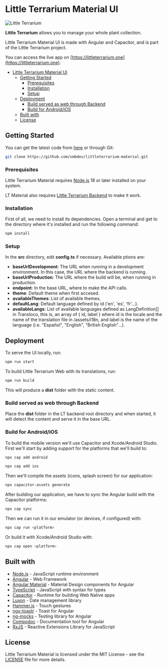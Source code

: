 # Little Terrarium Material UI

![Little Terrarium](https://littleterrarium.one/assets/oglt.png)

**Little Terrarium** allows you to manage your whole plant collection.

Little Terrarium Material UI is made with Angular and Capacitor, and is part of
the Little Terrarium project.

You can access the live app on
[https://littleterrarium.one](https://littleterrarium.one).

- [Little Terrarium Material UI](#little-terrarium-material-ui)
  - [Getting Started](#getting-started)
    - [Prerequisites](#prerequisites)
    - [Installation](#installation)
    - [Setup](#setup)
  - [Deployment](#deployment)
    - [Build served as web through Backend](#build-served-as-web-through-backend)
    - [Build for Android/iOS](#build-for-androidios)
  - [Built with](#built-with)
  - [License](#license)

## Getting Started

You can get the latest code from
[here](https://github.com/vmbdev/littleterrarium-material/archive/refs/heads/main.zip)
or through Git:

```bash
git clone https://github.com/vmbdev/littleterrarium-material.git
```

### Prerequisites

Little Terrarium Material requires [Node.js](https://nodejs.org/) 18 or later
installed on your system.

LT Material also requires
[Little Terrarium Backend](https://github.com/vmbdev/littleterrarium-backend)
to make it work.

### Installation

First of all, we need to install its dependencies. Open a terminal and get to
the directory where it's installed and run the following command:

```bash
npm install
```

### Setup

In the **src** directory, edit **config.ts** if necessary. Available ptions
are:

- **baseUrlDevelopment**: The URL when running in a development environment. In
this case, the URL where the backend is running.
- **baseUrlProduction**: The URL where the build will be, when running in
production.
- **endpoint**: In the base URL, where to make the API calls.
- **theme**: Default theme when first accesed.
- **availableThemes**: List of available themes.
- **defaultLang**: Default language defined by id ('en', 'es', 'fr'...).
- **availableLangs**: List of available languages defined as LangDefinition[]
in Transloco, this is, an array of { id, label } where id is the locale and the
name of the translation file in /assets/i18n, and label is the name of the
language (i.e. "Español", "English", "British English"...).

## Deployment

To serve the UI locally, run:

```bash
npm run start
```

To build Little Terrarium Web with its translations, run:

```bash
npm run build
```

This will produce a **dist** folder with the static content.

### Build served as web through Backend

Place the **dist** folder in the LT backend root directory and when started, it
will detect the content and serve it in the base URL.

### Build for Android/iOS

To build the mobile version we'll use Capacitor and Xcode/Android Studio. First
we'll start by adding support for the platforms that we'll build to:

```bash
npx cap add android
```

```bash
npx cap add ios
```

Then we'll compile the assets (icons, splash screen) for our application:

```bash
npx capacitor-assets generate
```

After building our application, we have to sync the Angular build with the
Capacitor platforms:

```bash
npx cap sync
```

Then we can run it in our emulator (or devices, if configured) with:

```bash
npx cap run <platform>
```

Or build it with Xcode/Android Studio with:

```bash
npx cap open <platform>
```

## Built with

- [Node.js](https://nodejs.org/) - JavaScript runtime environment
- [Angular](https://angular.io/) - Web Framework
- [Angular Material](https://material.angular.io/) - Material Design components
for Angular
- [TypeScript](https://www.typescriptlang.org/) - JavaScript with syntax for
types
- [Capacitor](https://capacitorjs.com/) - Runtime for building Web Native apps
- [Luxon](https://moment.github.io/luxon/) - Date management library
- [Hammer.js](https://hammerjs.github.io/) - Touch gestures
- [ngx-toastr](https://github.com/scttcper/ngx-toastr) - Toast for Angular
- [ng-mocks](https://ng-mocks.sudo.eu/) - Testing library for Angular
- [Compodoc](https://compodoc.app/) - Documentation tool for Angular
- [RxJS](https://rxjs.dev/) - Reactive Extensions Library for JavaScript

## License

Little Terrarium Material is licensed under the MIT License - see the
[LICENSE](https://github.com/vmbdev/littleterrarium-material/blob/main/LICENSE)
file for more details.
